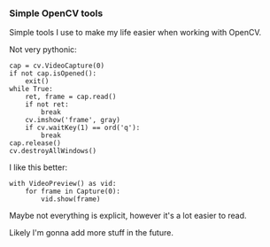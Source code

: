 ### Simple OpenCV tools
Simple tools I use to make my life easier when working with OpenCV. 

Not very pythonic:
```
cap = cv.VideoCapture(0)
if not cap.isOpened():
    exit()
while True:
    ret, frame = cap.read()
    if not ret:
        break
    cv.imshow('frame', gray)
    if cv.waitKey(1) == ord('q'):
        break
cap.release()
cv.destroyAllWindows()
```

I like this better:
```
with VideoPreview() as vid:
    for frame in Capture(0):
        vid.show(frame)
```

Maybe not everything is explicit, however it's a lot easier to read. 

Likely I'm gonna add more stuff in the future.


